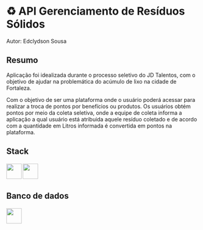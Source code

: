 # ♻️ API Gerenciamento de Resíduos Sólidos

Autor: Edclydson Sousa

##  Resumo
Aplicação foi idealizada durante o processo seletivo do JD Talentos, com o objetivo de ajudar na problemática do acúmulo de lixo na cidade de Fortaleza.

Com o objetivo de ser uma plataforma onde o usuário poderá acessar para realizar a troca de pontos por benefícios ou produtos. Os usuários obtém pontos por meio da coleta seletiva, onde a equipe de coleta informa a aplicação a qual usuário está atribuida aquele resíduo coletado e de acordo com a quantidade em Litros informada é convertida em pontos na plataforma. 

##     Stack
#### <a href="https://www.oracle.com/br/java/" target="_blank"><img src="https://cdn.jsdelivr.net/gh/devicons/devicon/icons/java/java-original.svg" width="40" height="40"/></a>  <a href="https://spring.io/" target="_blank"><img src="https://cdn.jsdelivr.net/gh/devicons/devicon/icons/spring/spring-original.svg" width="40" height="40"/></a>

##   Banco de dados
####   <a href="https://postgresql.org/" target="_blank"><img src="https://cdn.jsdelivr.net/gh/devicons/devicon/icons/postgresql/postgresql-original.svg" width="40" height="40"/></a>


